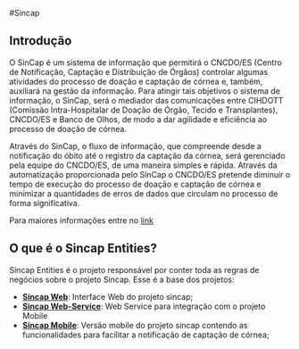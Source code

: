 #Sincap
## Introdução
O SinCap é um sistema de informação que permitirá o CNCDO/ES (Centro de Notificação, Captação e Distribuição de Órgãos) controlar algumas atividades do processo de doação e captação de córnea e, também, auxiliará na gestão da informação. Para atingir tais objetivos o sistema de informação, o SinCap, será o mediador das comunicações entre CIHDOTT (Comissão Intra-Hospitalar de Doação de Órgão, Tecido e Transplantes), CNCDO/ES e Banco de Olhos, de modo a dar agilidade e eficiência ao processo de doação de córnea. 

Através do SinCap, o fluxo de informação, que compreende desde a notificação do óbito até o registro da captação da córnea, será gerenciado pela equipe do CNCDO/ES, de uma maneira simples e rápida. Através da automatização proporcionada pelo SinCap o CNCDO/ES pretende diminuir o tempo de execução do processo de doação e captação de córnea e minimizar a quantidades de erros de dados que circulam no processo de forma significativa.

Para maiores informações entre no [link](http://leds.sr.ifes.edu.br/portfolio/sincap/)

## O que é o Sincap Entities?
Sincap Entities é o projeto responsável por conter toda as regras de negócios sobre o projeto Sincap. Esse é a base dos projetos:
* [__Sincap Web__](https://github.com/LEDS/sincap-interface-web/): Interface Web do projeto sincap;
* [__Sincap Web-Service__](https://github.com/LEDS/sincap-webservice): Web Service para integração com o projeto Mobile
* [__Sincap Mobile__](https://github.com/LEDS/sincap-mobile): Versão mobile do projeto sincap contendo as funcionalidades para facilitar a notificação de captação de córnea;

